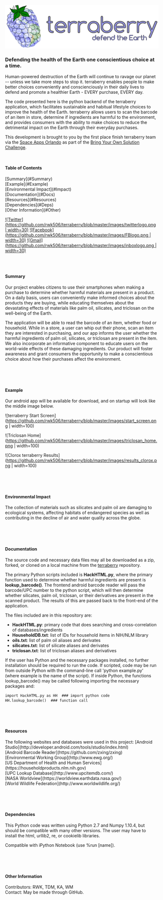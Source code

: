 ![terraberry](https://github.com/rwk506/terraberry/blob/master/images/logo.png)

<h3>Defending the health of the Earth one conscientious choice at a time.</h3>

Human-powered destruction of the Earth will continue to ravage our planet -- unless we take more steps to stop it. terraberry enables people to make better choices conveniently and conscienciously in their daily lives to defend and promote a healthier Earth - EVERY purchase, EVERY day.

The code presented here is the python backend of the terraberry application, which facilitates sustainable and habitual lifestyle choices to improve the health of the Earth. terraberry allows users to scan the barcode of an item in store, determine if ingredients are harmful to the environment, and provides consumers with the ability to make choices to reduce the detrimental impact on the Earth through their everyday purchases.

This development is brought to you by the first place finish terraberry team via the [Space Apps Orlando](https://2016.spaceappschallenge.org/challenges/tech/bring-your-own-solution/projects/terraberry-defend-the-earth) as part of the [Bring Your Own Solution Challenge](https://2016.spaceappschallenge.org/challenges/tech/bring-your-own-solution/).

<br />

<h4>Table of Contents</h4>
[Summary](#Summary)<br />
[Example](#Example)<br />
[Environmental Impact](#Impact)<br />
[Documentation](#Docs)<br />
[Resources](#Resources)<br />
[Dependencies](#Deps)<br />
[Other Information](#Other)<br />

[![Twitter](https://github.com/rwk506/terraberry/blob/master/images/twitterlogo.png | width=30)](https://twitter.com/terraberryapp)
[![Facebook](https://github.com/rwk506/terraberry/blob/master/images/FBlogo.png | width=30)](https://facebook.com/terraberryapp)
[![Gmail](https://github.com/rwk506/terraberry/blob/master/images/inboxlogo.png | width=30)](mailto:terraberry@gmail.com?subject=terraberry)

<br /><br />



<a name="Summary"/>
<h4>Summary</h4>

Our project enables citizens to use their smartphones when making a purchase to determine whether harmful materials are present in a product. On a daily basis, users can conveniently make informed choices about the products they are buying, while educating themselves about the devastating effects of materials like palm oil, silicates, and triclosan on the well-being of the Earth.

The application will be able to read the barcode of an item, whether food or household. While in a store, a user can whip out their phone, scan an item they are interested in purchasing, and our app informs the user whether the harmful ingredients of palm oil, silicates, or triclosan are present in the item. We also incorporate an informative component to educate users on the world-wide effects of these damaging ingredients. Our product will foster awareness and grant consumers the opportunity to make a conscientious choice about how their purchases affect the environment.




<br /> <br /><br />

<a name="Example"/>
<h4>Example</h4>

Our android app will be available for download, and on startup will look like the middle image below. 

![terraberry Start Screen](https://github.com/rwk506/terraberry/blob/master/images/start_screen.png | width=100)

![Triclosan Home](https://github.com/rwk506/terraberry/blob/master/images/triclosan_home.png | width=100)

![Clorox terraberry Results](https://github.com/rwk506/terraberry/blob/master/images/results_clorox.png | width=100)








<br /> <br /><br />

<a name="Impact"/>
<h4>Environmental Impact</h4>

The collection of materials such as silicates and palm oil are damaging to ecological systems, affecting habitats of endangered species as well as contributing in the decline of air and water quality across the globe. 













<br /> <br /><br />

<a name="Docs"/>
<h4>Documentation</h4>

The source code and necessary data files may all be downloaded as a zip, forked, or cloned on a local machine from the [terraberry](https://github.com/rwk506/terraberry) repository.

The primary Python scripts included is **HackHTML.py**, where the primary function used to determine whether harmful ingredients are present is **lookup_barcode()**. The frontend android barcode reader will pass the barcode/UPC number to the python script, which will then determine whether silicates, palm oil, triclosan, or their derivatives are present in the scanned product. The results of this are passed back to the front-end of the application.

The files included are in this repository are:

- **HackHTML.py**: primary code that does searching and cross-correlation of databases/ingredients
- **HouseholdDB.txt**: list of IDs for household items in NIH/NLM library
- **oils.txt**: list of palm oil aliases and derivates
- **silicates.txt**: list of silicate aliases and derivates
- **triclosan.txt**: list of triclosan aliases and derivatives


If the user has Python and the necessary packages installed, no further installation should be required to run the code. If scripted, code may be run from outside Python with the command-line call 'python example.py' (where example is the name of the script). If inside Python, the functions lookup\_barcode() may be called following importing the necessary packages and:

    import HackHTML.py as HH  ### import python code
    HH.lookup_barcode()  ### function call







<br /> <br /><br />

<a name="Resources"/>
<h4>Resources</h4>
The following websites and databases were used in this project:
[Android Studio](http://developer.android.com/tools/studio/index.html)<br />
[Android Barcode Reader](https://github.com/zxing/zxing)<br />
[Environmental Working Group](http://www.ewg.org/)<br />
[US Department of Health and Human Services](https://householdproducts.nlm.nih.gov)<br />
[UPC Lookup Database](http://www.upcitemdb.com/)<br />
[NASA Worldview](https://worldview.earthdata.nasa.gov/)<br />
[World Wildlife Federation](http://www.worldwildlife.org/)<br />



<br /> <br /><br />

<a name="Deps"/>
<h4>Dependencies</h4>

This Python code was written using Python 2.7 and Numpy 1.10.4, but should be compatible with many other versions. The user may have to install the html, urllib2, re, or cookielib libraries.

Compatible with iPython Notebook (use %run [name]).




<br /> <br /><br />

<a name="Other"/>
<h4>Other Information</h4>

Contributors: RWK, TDM, KA, WM <br />
Contact: May be made through GitHub. <br />
<br />


